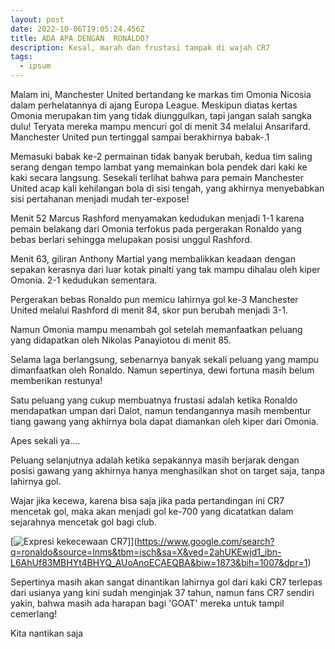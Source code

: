 ```yaml
---
layout: post
date: 2022-10-06T19:05:24.456Z
title: ADA APA DENGAN  RONALDO?
description: Kesal, marah dan frustasi tampak di wajah CR7
tags:
  - ipsum
---
```

M﻿alam ini, Manchester United bertandang ke markas tim Omonia Nicosia dalam perhelatannya di ajang Europa League. Meskipun diatas kertas Omonia merupakan tim yang tidak diunggulkan, tapi jangan salah sangka dulu! Teryata mereka mampu mencuri gol di menit 34 melalui Ansarifard. Manchester United pun tertinggal sampai berakhirnya babak-.1

M﻿emasuki babak ke-2 permainan tidak banyak berubah, kedua tim saling serang dengan tempo lambat yang memainkan bola pendek dari kaki ke kaki secara langsung. Sesekali terlihat bahwa para pemain Manchester United acap kali kehilangan bola di sisi tengah, yang akhirnya menyebabkan sisi pertahanan menjadi mudah ter-expose!

M﻿enit 52 Marcus Rashford menyamakan kedudukan menjadi 1-1 karena pemain belakang dari Omonia terfokus pada pergerakan Ronaldo yang bebas berlari sehingga melupakan posisi unggul Rashford.

M﻿enit 63, giliran Anthony Martial yang membalikkan keadaan dengan sepakan kerasnya dari luar kotak pinalti yang tak mampu dihalau oleh kiper Omonia. 2-1 kedudukan sementara.

Pergerakan bebas Ronaldo pun memicu lahirnya gol ke-3 Manchester United melalui Rashford di menit 84, skor pun berubah menjadi 3-1. 

N﻿amun Omonia mampu menambah gol setelah memanfaatkan peluang yang didapatkan oleh Nikolas Panayiotou di menit 85.

S﻿elama laga berlangsung, sebenarnya banyak sekali peluang yang mampu dimanfaatkan oleh Ronaldo. Namun sepertinya, dewi fortuna masih belum memberikan restunya!

S﻿atu peluang yang cukup membuatnya frustasi adalah ketika Ronaldo mendapatkan umpan dari Dalot, namun tendangannya masih membentur tiang gawang yang akhirnya bola dapat diamankan oleh kiper dari Omonia.

A﻿pes sekali ya....

P﻿eluang selanjutnya adalah ketika sepakannya masih berjarak dengan posisi gawang yang akhirnya hanya menghasilkan shot on target saja, tanpa lahirnya gol.

W﻿ajar jika kecewa, karena bisa saja jika pada pertandingan ini CR7 mencetak gol, maka akan menjadi gol ke-700 yang dicatatkan dalam sejarahnya mencetak gol bagi club.

[![Expresi kekecewaan CR7](/images/uploads/feaezjiagae7-_t.jpg "Ronaldo")]](https://www.google.com/search?q=ronaldo&source=lnms&tbm=isch&sa=X&ved=2ahUKEwjd1_ibn-L6AhUf83MBHYt4BHYQ_AUoAnoECAEQBA&biw=1873&bih=1007&dpr=1)

S﻿epertinya masih akan sangat dinantikan lahirnya gol dari kaki CR7 terlepas dari usianya yang kini sudah menginjak 37 tahun, namun fans CR7 sendiri yakin, bahwa masih ada harapan bagi 'GOAT' mereka untuk tampil cemerlang!

K﻿ita nantikan saja